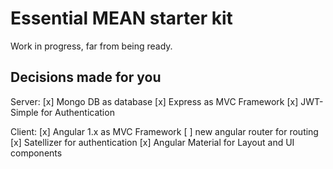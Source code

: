 # Essential MEAN starter kit

Work in progress, far from being ready.

## Decisions made for you

Server:
[x] Mongo DB
  as database
[x] Express
  as MVC Framework
[x] JWT-Simple for Authentication

Client:
[x] Angular 1.x
  as MVC Framework
[ ] new angular router
  for routing
[x] Satellizer
  for authentication
[x] Angular Material
  for Layout and UI components
